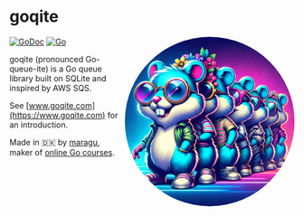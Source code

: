 # goqite

<img src="logo.png" alt="Logo" width="300" align="right" style="border-radius: 50%">

[![GoDoc](https://pkg.go.dev/badge/github.com/maragudk/goqite)](https://pkg.go.dev/github.com/maragudk/goqite)
[![Go](https://github.com/maragudk/goqite/actions/workflows/ci.yml/badge.svg)](https://github.com/maragudk/goqite/actions/workflows/ci.yml)

goqite (pronounced Go-queue-ite) is a Go queue library built on SQLite and inspired by AWS SQS.

See [www.goqite.com](https://www.goqite.com) for an introduction.

Made in 🇩🇰 by [maragu](https://www.maragu.dk/), maker of [online Go courses](https://www.golang.dk/).
